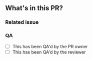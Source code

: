 ## What's in this PR?

### Related issue

### QA
- [ ] This has been QA'd by the PR owner
- [ ] This has been QA'd by the reviewer
